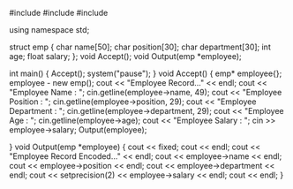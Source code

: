 #include <iostream>
#include <cstdlib>
#include <iomanip>

using namespace std;

struct emp
{
	char name[50];
	char position[30];
	char department[30];
  int age;
	float salary;
};
void Accept();
void Output(emp *employee);

int main()
{
	Accept();
	system("pause");
}
void Accept()
{
	emp* employee{};
	employee - new emp();
	cout << "Employee Record..." << endl;
	cout << "Employee Name : ";
	cin.getline(employee->name, 49);
	cout << "Employee Position : ";
	cin.getline(employee->position, 29);
	cout << "Employee Department : ";
	cin.getline(employee->department, 29);
    cout << "Employee Age : ";
    cin.getline(employee->age);
	cout << "Employee Salary : ";
	cin >> employee->salary;
	Output(employee);

}
void Output(emp *employee)
{
	cout << fixed;
	cout << endl;
	cout << "Employee Record Encoded..." << endl;
	cout << employee->name << endl;
	cout << employee->position << endl;
	cout << employee->department << endl;
	cout << setprecision(2) << employee->salary << endl;
	cout << endl;
}
